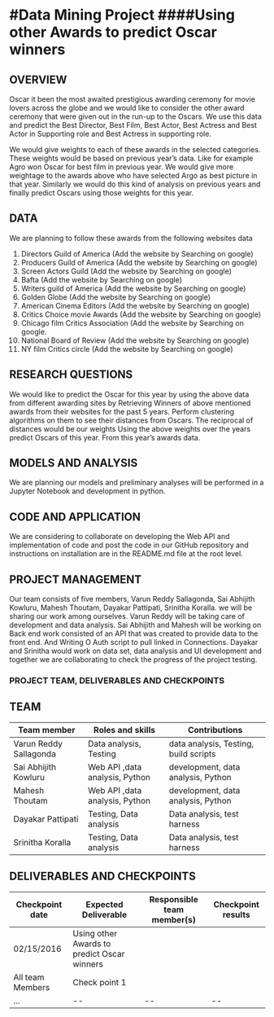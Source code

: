 #Data Mining Project
####Using other Awards to predict Oscar winners
============================================================

## OVERVIEW
Oscar it been the most awaited prestigious awarding ceremony for movie lovers across the globe and we would like to consider the other award ceremony that were given out in the run-up to the Oscars. We use this data and predict the Best Director, Best Film, Best Actor, Best Actress and Best Actor in Supporting role and Best Actress in supporting role. 

We would give weights to each of these awards in the selected categories. These weights would be based on previous year’s data. Like for example Agro won Oscar for best film in previous year. We would give more weightage to the awards above who have selected Argo as best picture in that year. Similarly we would do this kind of analysis on previous years and finally predict Oscars using those weights for this year.


## DATA
We are planning to follow these awards from the following websites data 

1. Directors Guild of America (Add the website by Searching on google)
2. Producers Guild of America (Add the website by Searching on google)
3. Screen Actors Guild (Add the website by Searching on google)
4. Bafta (Add the website by Searching on google)
5. Writers guild of America (Add the website by Searching on google)
6. Golden Globe (Add the website by Searching on google)
7. American Cinema Editors (Add the website by Searching on google)
8. Critics Choice movie Awards (Add the website by Searching on google)
9. Chicago film Critics Association (Add the website by Searching on google.
10. National Board of Review (Add the website by Searching on google)
11. NY film Critics circle (Add the website by Searching on google)


## RESEARCH QUESTIONS
We would like to predict the Oscar for this year by using the above data from different awarding sites by Retrieving Winners of above mentioned awards from their websites for the past 5 years.
 Perform clustering algorithms on them to see their distances from Oscars. The reciprocal of distances would be our weights
 Using the above weights over the years predict Oscars of this year. From this year’s awards data.

## MODELS AND ANALYSIS
We are planning our models and preliminary analyses will be performed in a Jupyter Notebook and development in python.


## CODE AND APPLICATION
We are considering to collaborate on developing the Web API and implementation of code and post the code in our GitHub repository and instructions on installation are in the README.md file at the root level.


## PROJECT MANAGEMENT
Our team consists of five members, Varun Reddy Sallagonda, Sai Abhijith Kowluru, Mahesh Thoutam, Dayakar Pattipati, Srinitha Koralla. we will be sharing our work among ourselves. Varun Reddy will be taking care of development and data analysis. Sai Abhijith and Mahesh will be working on Back end work consisted of an API that was created to provide data to the front end. And Writing O Auth script to pull linked in Connections. Dayakar and Srinitha would work on data set, data analysis and UI development and together we are collaborating to check the progress of the project testing. 

### PROJECT TEAM, DELIVERABLES AND CHECKPOINTS

## TEAM

| Team member | Roles and skills | Contributions |
|-------------|-------------------------|---------------------------------------------|
| Varun Reddy Sallagonda | Data analysis, Testing | data analysis, Testing, build scripts |
| Sai Abhijith Kowluru  | Web API ,data analysis, Python | development, data analysis, Python | 
| Mahesh Thoutam | Web API ,data analysis, Python | development, data analysis, Python |
| Dayakar Pattipati| Testing, Data analysis | Data analysis, test harness |
| Srinitha Koralla| Testing, Data analysis  | Data analysis, test harness |

## DELIVERABLES AND CHECKPOINTS


| Checkpoint date | Expected Deliverable                                                          | Responsible team member(s) | Checkpoint results                                                                                                                  |
|-----------------|-------------------------------------------------------------------------------|----------------------------|-------------------------------------------------------------------------------------------------------------------------------------|
|02/15/2016 | Using other Awards to predict Oscar winners | |
| All team Members | Check point 1|
|     ...          | -- | --                    |  -- |

